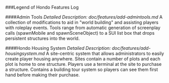 ###Legend of Hondo Features Log

####Admin Tools
*Detailed Description: doc/features/add-admintools.md*
A collection of modifications to aid in "world building" and assisting players with roleplay events. Tools range from automatic generation of screenplay calls (spawnMobile and spawnSceneObject) to a SUI list box that drops persistent structures into the world.

####Hondo Housing System
*Detailed Description: doc/features/add-housingsystem.md*
A site-centric system that allows administrators to easily create player housing anywhere. Sites contain a number of plots and each plot is home to one structure. Players use a terminal at the site to purchase a structure. Contains a building tour system so players can see them first hand before making their purchase.
